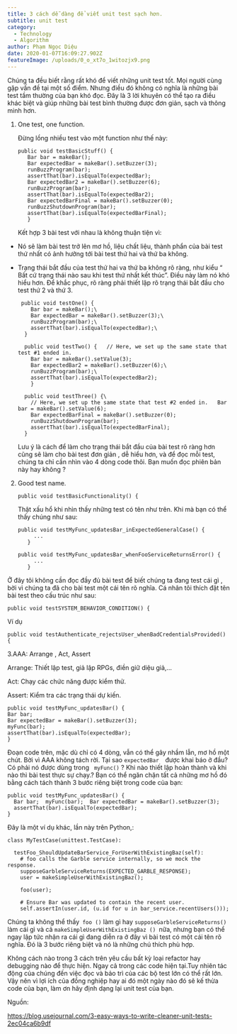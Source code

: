 ```yaml
---
title: 3 cách dễ dàng để viết unit test sạch hơn.
subtitle: unit test
category:
  - Technology
  - Algorithm
author: Phạm Ngọc Diệu
date: 2020-01-07T16:09:27.902Z
featureImage: /uploads/0_o_xt7o_1witozjx9.png
---
```

Chúng ta đều biết rằng rất khó để viết những unit test tốt. Mọi người cùng gặp vấn đề tại một số điểm. Nhưng điều đó không có nghĩa là những bài test tầm thường của bạn khó đọc. Đây là 3 lời khuyên có thể tạo ra điều khác biệt và giúp những bài test bình thường được đơn giản, sạch và thông minh hơn.

1. One test, one function. 

   Đừng lồng nhiều test vào một function như thế này:


   ```
   public void testBasicStuff() {
      Bar bar = makeBar(); 
      Bar expectedBar = makeBar().setBuzzer(3); 
      runBuzzProgram(bar); 
      assertThat(bar).isEqualTo(expectedBar); 
      Bar expectedBar2 = makeBar().setBuzzer(6); 
      runBuzzProgram(bar); 
      assertThat(bar).isEqualTo(expectedBar2); 
      Bar expectedBarFinal = makeBar().setBuzzer(0);
      runBuzzShutdownProgram(bar);
      assertThat(bar).isEqualTo(expectedBarFinal);
      }
   ```


   Kết hợp 3 bài test với nhau là không thuận tiện vì:

* Nó sẽ làm bài test trở lên mơ hồ, liệu chất liệu, thành phẩn của bài test thứ nhất có ảnh hưởng tới bài test thứ hai và thứ ba không.
* Trạng thái bắt đầu của test thứ hai va thứ ba không rõ ràng, như kiểu “ Bất cứ trạng thái nào sau khi test thứ nhất kết thúc”. Điều này làm nó khó hiểu hơn. Để khắc phục, rõ ràng phải thiết lập rõ trạng thái bắt đầu cho test thứ 2 và thứ 3.


  ```
   public void testOne() {
      Bar bar = makeBar();\
      Bar expectedBar = makeBar().setBuzzer(3);\
      runBuzzProgram(bar);\
      assertThat(bar).isEqualTo(expectedBar);\
    }
    
    public void testTwo() {   // Here, we set up the same state that test #1 ended in.
      Bar bar = makeBar().setValue(3);
      Bar expectedBar2 = makeBar().setBuzzer(6);\
      runBuzzProgram(bar);\
      assertThat(bar).isEqualTo(expectedBar2);  
      }
      
    public void testThree() {\
      // Here, we set up the same state that test #2 ended in.   Bar bar = makeBar().setValue(6);
      Bar expectedBarFinal = makeBar().setBuzzer(0);
      runBuzzShutdownProgram(bar);
      assertThat(bar).isEqualTo(expectedBarFinal);
    }
  ```

    Lưu ý là cách để làm cho trạng thái bắt đầu của bài test rõ ràng hơn cũng sẽ làm cho bài test đơn giản , dễ hiểu hơn, và để đọc mỗi test, chúng ta chỉ cần nhìn vào 4 dòng code thôi.  Bạn  muốn đọc phiên bản này hay không ?

2. Good test name.

   ```
   public void testBasicFunctionality() {
   ```

    Thật xấu hổ khi nhìn thấy những test có tên như trên. Khi mà bạn có thể  thấy chúng như sau:


   ```
   public void testMyFunc_updatesBar_inExpectedGeneralCase() {
        ...
      }

   public void testMyFunc_updatesBar_whenFooServiceReturnsError() {
        ...
      }
   ```

Ở đây tôi không cần đọc đầy đủ bài test để biết chúng ta đang test cái gì , bời vì chúng ta đã cho bài test một cái tên rõ nghĩa. Cá nhân tôi thích đặt tên bài test theo cấu trúc như sau:

```
public void testSYSTEM_BEHAVIOR_CONDITION() {
```


Ví dụ

```
public void testAuthenticate_rejectsUser_whenBadCredentialsProvided() {
```


3.AAA: Arrange , Act, Assert

Arrange: Thiết lập test, giả lập RPGs, điền giữ diệu giả,…

Act: Chạy các chức năng được kiểm thử.

Assert: Kiểm tra các trạng thái dự kiến.


```
public void testMyFunc_updatesBar() {
Bar bar;
Bar expectedBar = makeBar().setBuzzer(3);
myFunc(bar);
assertThat(bar).isEqualTo(expectedBar);
}
```


Đoạn code trên, mặc dù chỉ có 4 dòng, vẫn có thể gây nhầm lẫn, mơ hồ một chút.  Bời vì AAA không tách rời. Tại sao `expectedBar  `được khai báo ở đầu? Có phải nó được dùng trong ` myFunc()` ? Khi nào thiết lập hoàn thành và khi nào thì bài test thực sự chạy.?
Bạn có thể ngăn chặn tất cả những mơ hồ đó bằng cách tách thành 3 bước riêng biệt trong code của bạn:


```
public void testMyFunc_updatesBar() {
  Bar bar;  myFunc(bar);  Bar expectedBar = makeBar().setBuzzer(3);
  assertThat(bar).isEqualTo(expectedBar);
}
```

Đây là một ví dụ khác, lần này trên Python,:



```
class MyTestCase(unittest.TestCase):

  testFoo_ShouldUpdateBarService_ForUserWithExistingBaz(self):
    # foo calls the Garble service internally, so we mock the response.
    supposeGarbleServiceReturns(EXPECTED_GARBLE_RESPONSE);
    user = makeSimpleUserWithExistingBaz();
  
    foo(user);
  
    # Ensure Bar was updated to contain the recent user.
    self.assertIn(user.id, (u.id for u in bar_service.recentUsers()));

```

Chúng ta không thể thấy` foo ()` làm gì hay `supposeGarbleServiceReturns()` làm cái gì và cả `makeSimpleUserWithExistingBaz () `nữa, nhưng bạn có thể ngay lập tức nhận ra cái gì đang diễn ra ở đây vì bài test có một cái tên rõ nghĩa.  Đó là 3 bước riêng biệt và nó là những chú thích phù hợp.

Không cách  nào trong 3 cách trên  yêu cầu bất kỳ loại refactor hay debugging nào để thực hiện. Ngay cả trong các code hiện tại.Tuy nhiên tác động của chúng đến việc đọc và bảo trì của các bộ test lớn có thể rất lớn. Vậy nên vì lợi ích của đồng nghiệp hay ai đó một ngày nào đó sẽ kế thừa code của bạn, làm ơn hãy định dạng lại unit test của bạn.

Nguồn: <!--StartFragment-->

<https://blog.usejournal.com/3-easy-ways-to-write-cleaner-unit-tests-2ec04ca6b9df>

<!--EndFragment-->
